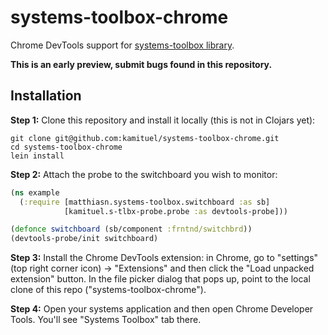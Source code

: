 # systems-toolbox-chrome
Chrome DevTools support for [systems-toolbox library](https://github.com/matthiasn/systems-toolbox).

**This is an early preview, submit bugs found in this repository.**

## Installation

**Step 1:**
Clone this repository and install it locally (this is not in Clojars yet):

```shell
git clone git@github.com:kamituel/systems-toolbox-chrome.git
cd systems-toolbox-chrome
lein install
```

**Step 2:**
Attach the probe to the switchboard you wish to monitor:

```clojure
(ns example
  (:require [matthiasn.systems-toolbox.switchboard :as sb]
            [kamituel.s-tlbx-probe.probe :as devtools-probe]))

(defonce switchboard (sb/component :frntnd/switchbrd))
(devtools-probe/init switchboard)
```

**Step 3:**
Install the Chrome DevTools extension: in Chrome, go to "settings" (top right corner icon) ->
"Extensions" and then click the "Load unpacked extension" button. In the file picker dialog that pops up,
point to the local clone of this repo ("systems-toolbox-chrome").

**Step 4:**
Open your systems application and then open Chrome Developer Tools. You'll see "Systems Toolbox" tab there.
